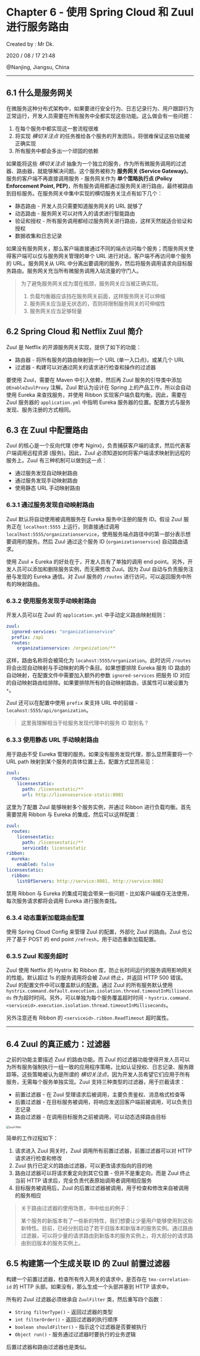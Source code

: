# Chapter 6 - 使用 Spring Cloud 和 Zuul 进行服务路由

Created by : Mr Dk.

2020 / 08 / 17 21:48

@Nanjing, Jiangsu, China

---

## 6.1 什么是服务网关

在微服务这种分布式架构中，如果要进行安全行为、日志记录行为、用户跟踪行为正常运行，开发人员需要在所有服务中全都实现这些功能。这么做会有一些问题：

1. 在每个服务中都实现这一套流程很难
2. 将实现 _横切关注点_ 的任务推给各个服务的开发团队，将很难保证这些功能被正确实现
3. 所有服务中都会多出一个顽固的依赖

如果能将这些 _横切关注点_ 抽象为一个独立的服务，作为所有微服务调用的过滤器、路由器，就能够解决问题。这个服务被称为 **服务网关 (Service Gateway)**。服务的客户端不再直接调用服务 - 服务网关作为 **单个策略执行点 (Policy Enforcement Point, PEP)**，所有服务调用都通过服务网关进行路由，最终被路由到目标服务。在服务网关中集中实现的横切服务关注点有如下几个：

- 静态路由 - 开发人员只需要知道服务网关的 URL 就够了
- 动态路由 - 服务网关可以对传入的请求进行智能路由
- 验证和授权 - 所有服务调用都经过服务网关进行路由，这样天然就适合验证和授权
- 数据收集和日志记录

如果没有服务网关，那么客户端直接通过不同的端点访问每个服务；而服务网关使得客户端可以仅与服务网关管理的单个 URL 进行对话，客户端不再访问单个服务的 URL。服务网关从 URL 中分离出要调用的服务，然后将服务调用请求向目标服务路由。服务网关充当所有微服务调用入站流量的守门人。

> 为了避免服务网关成为潜在瓶颈，服务网关应当被正确实现。
>
> 1. 负载均衡器应该挡在服务网关前面，这样服务网关可以伸缩
> 2. 服务网关应当是无状态的，否则将限制服务网关的可伸缩性
> 3. 服务网关应当足够轻量

## 6.2 Spring Cloud 和 Netflix Zuul 简介

Zuul 是 Netflix 的开源服务网关实现，提供了如下的功能：

- 路由器 - 将所有服务的路由映射到一个 URL (单一入口点)，或某几个 URL
- 过滤器 - 构建可以对通过网关的请求进行检查和操作的过滤器

要使用 Zuul，需要在 Maven 中引入依赖，然后再 Zuul 服务的引导类中添加 `@EnableZuulProxy` 注解。Zuul 默认为设计在 Spring 上的产品工作，所以会自动使用 Eureka 来查找服务，并使用 Ribbon 实现客户端负载均衡。因此，需要在 Zuul 服务器的 `application.yml` 中指明 Eureka 服务器的位置。配置方式与服务发现、服务注册的方式相同。

## 6.3 在 Zuul 中配置路由

Zuul 的核心是一个反向代理 (参考 Nginx)，负责捕获客户端的请求，然后代表客户端调用远程资源 (服务)。因此，Zuul 必须知道如何将客户端请求映射到远程的服务上。Zuul 有三种机制可以做到这一点：

- 通过服务发现自动映射路由
- 通过服务发现手动映射路由
- 使用静态 URL 手动映射路由

### 6.3.1 通过服务发现自动映射路由

Zuul 默认将自动使用被调用服务在 Eureka 服务中注册的服务 ID。假设 Zuul 服务正在 `localhost:5555` 上运行，则直接通过调用 `localhost:5555/organizationservice`，使用服务端点路径中的第一部分表示想要调用的服务。然后 Zuul 通过这个服务 ID (`organizationservice`) 自动路由请求。

使用 Zuul + Eureka 的好处在于，开发人员有了单独的调用 end point。另外，开发人员可以添加和删除服务实例，而无需修改 Zuul。因为 Zuul 自动与负责服务注册与发现的 Eureka 通信。对 Zuul 服务的 `/routes` 进行访问，可以返回服务中所有的映射路由。

### 6.3.2 使用服务发现手动映射路由

开发人员可以在 Zuul 的 `application.yml` 中手动定义路由映射规则：

```yaml
zuul:
  ignored-services: "organizationservice"
  prefix: /api
  routes:
    organizationservice: /organization/**
```

这样，路由名称将会被简化为 `locahost:5555/organization`。此时访问 `/routes` 将会出现自动映射与手动映射的两个条目。如果想要排除 Eureka 服务 ID 路由的自动映射，在配置文件中需要加入额外的参数 `ignored-services` 把服务 ID 对应的自动映射路由给排除。如果要排除所有的自动映射路由，该属性可以被设置为 `*`。

Zuul 还可以在配置中使用 `prefix` 来支持 URL 中的前缀 - `locahost:5555/api/organization`。

> 这里我理解相当于给服务发现代理中的服务 ID 取别名？

### 6.3.3 使用静态 URL 手动映射路由

用于路由不受 Eureka 管理的服务。如果没有服务发现代理，那么显然需要将一个 URL path 映射到某个服务的具体位置上去。配置方式显而易见：

```yaml
zuul:
  routes:
    licensestatic:
      path: /licensestatic/**
      url: http://licenseservice-static:8081
```

这里为了配置 Zuul 能够映射多个服务实例，并通过 Ribbon 进行负载均衡。首先需要禁用 Ribbon 与 Eureka 的集成，然后可以这样配置：

```yaml
zuul:
  routes:
    licensestatic:
      path: /licensestatic/**
      serviceId: licensestatic
ribbon:
  eureka:
    enabled: false
licensestatic:
  ribbon:
    listOfServers: http://service:8081, http://service:8082
```

禁用 Ribbon 与 Eureka 的集成可能会带来一些问题 - 比如客户端缓存无法使用，每次服务请求都将会调用 Eureka 进行服务查找。

### 6.3.4 动态重新加载路由配置

使用 Spring Cloud Config 来管理 Zuul 的配置，外部化 Zuul 的路由。Zuul 也公开了基于 POST 的 end point `/refresh`，用于动态重新加载配置。

### 6.3.5 Zuul 和服务超时

Zuul 使用 Netflix 的 Hystrix 和 Ribbon 库，防止长时间运行的服务调用影响网关的性能。默认超过 1s 的服务调用将会被 Zuul 终止，并返回 HTTP 500 错误。Zuul 的配置文件中可以覆盖默认的配置。通过 Zuul 的所有服务默认使用 `hystrix.command.default.execution.isolation.thread.timeoutInMilliseconds` 作为超时时间。另外，可以单独为每个服务覆盖超时时间 - `hystrix.command.<serviceid>.execution.isolation.thread.timeoutInMilliseconds`。

另外注意还有 Ribbon 的 `<serviceid>.ribbon.ReadTimeout` 超时属性。

---

## 6.4 Zuul 的真正威力：过滤器

之前的功能主要描述 Zuul 的路由功能。而 Zuul 的过滤器功能使得开发人员可以为所有服务强制执行一组一致的应用程序策略，比如认证授权、日志记录、服务跟踪等。这些策略被认为是所谓的 _横切关注点_，因为开发人员希望它们应用于所有服务，无需每个服务单独实现。Zuul 支持三种类型的过滤器，用于拦截请求：

- 前置过滤器 - 在 Zuul 受理请求后被调用，主要负责鉴权、消息格式检查等
- 后置过滤器 - 在目标服务被调用，将响应发送回客户端前被调用，可以负责日志记录
- 路由过滤器 - 在调用目标服务之前被调用，可以动态选择路由目标

<img src="./img/zuul-filter.png" alt="zuul-filter" style="zoom: 50%;" />

简单的工作过程如下：

1. 请求进入 Zuul 网关时，Zuul 调用所有前置过滤器，前置过滤器可以对 HTTP 请求进行检查和修改
2. Zuul 执行已定义的路由过滤器，可以更改请求指向的目的地
3. 路由过滤器可以将请求重定向到其它位置 - 但并不是重定向，而是 Zuul 终止当前 HTTP 请求后，完全负责代表原始调用者调用相应服务
4. 目标服务被调用后，Zuul 的后置过滤器被调用，用于检查和修改来自被调用的服务相应

> 关于路由过滤器的使用场景，书中给出的例子：
>
> 某个服务的新版本有了一些新的特性，我们想要让少量用户能够使用到这些新特性。目前，已经分别启动了若干旧版本和新版本的服务实例。通过路由过滤器，可以将少量的请求路由到新版本的服务实例上，将大部分的请求路由到旧版本的服务实例上。

## 6.5 构建第一个生成关联 ID 的 Zuul 前置过滤器

构建一个前置过滤器，检查所有传入网关的请求中，是否存在 `tmx-correlation-id` 的 HTTP 头部。如果没有，那么生成一个头部并塞到 HTTP 请求中。

所有的 Zuul 过滤器必须继承自 `ZuulFilter` 类，然后重写四个函数：

- `String filterType()` - 返回过滤器的类型
- `int filterOrder()` - 返回过滤器的执行顺序
- `boolean shouldFilter()` - 指示这个过滤器是否要被执行
- `Object run()` - 服务通过过滤器时要执行的业务逻辑

后置过滤器和路由过滤器也是类似。
